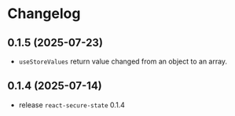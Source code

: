 # Changelog

## 0.1.5 (2025-07-23)

- `useStoreValues` return value changed from an object to an array.

## 0.1.4 (2025-07-14)

- release `react-secure-state` 0.1.4
